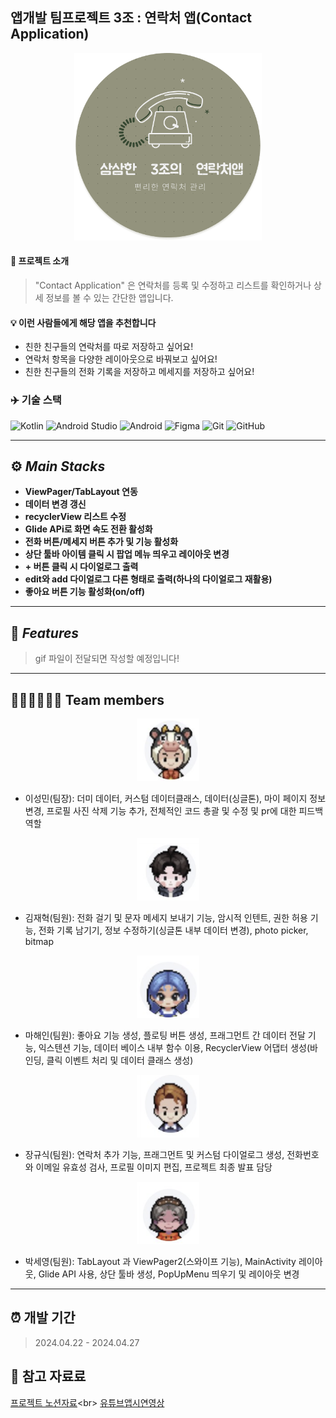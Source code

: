 ## 앱개발 팀프로젝트 3조 : 연락처 앱(Contact Application)
<p align="center">
    <img src="https://github.com/Winterwood0118/ContactApp/blob/dev/project_logo.png" width="300" height="300" alt="프로젝트 로고">
</p>

#### 📄 프로젝트 소개
> "Contact Application" 은 연락처를 등록 및 수정하고 리스트를 확인하거나 상세 정보를 볼 수 있는 간단한 앱입니다.

#### 💡 이런 사람들에게 해당 앱을 추천합니다  
+ 친한 친구들의 연락처를 따로 저장하고 싶어요!
+ 연락처 항목을 다양한 레이아웃으로 바꿔보고 싶어요!
+ 친한 친구들의 전화 기록을 저장하고 메세지를 저장하고 싶어요!

### ✈️ 기술 스택
![Kotlin](https://img.shields.io/badge/kotlin-%237F52FF.svg?style=for-the-badge&logo=kotlin&logoColor=white)
![Android Studio](https://img.shields.io/badge/android%20studio-346ac1?style=for-the-badge&logo=android%20studio&logoColor=white)
![Android](https://img.shields.io/badge/Android-3DDC84?style=for-the-badge&logo=android&logoColor=white)
![Figma](https://img.shields.io/badge/figma-%23F24E1E.svg?style=for-the-badge&logo=figma&logoColor=white)
![Git](https://img.shields.io/badge/git-%23F05033.svg?style=for-the-badge&logo=git&logoColor=white)
![GitHub](https://img.shields.io/badge/github-%23121011.svg?style=for-the-badge&logo=github&logoColor=white)

---
## ⚙️ ***Main Stacks***
+ **ViewPager/TabLayout 연동**
+ **데이터 변경 갱신**
+ **recyclerView 리스트 수정**
+ **Glide APi로 화면 속도 전환 활성화**
+ **전화 버튼/메세지 버튼 추가 및 기능 활성화**
+ **상단 툴바 아이템 클릭 시 팝업 메뉴 띄우고 레이아웃 변경**
+ **+ 버튼 클릭 시 다이얼로그 출력**
+ **edit와 add 다이얼로그 다른 형태로 출력(하나의 다이얼로그 재활용)**
+ **좋아요 버튼 기능 활성화(on/off)**
---
## 🐳 ***Features***
> gif 파일이 전달되면 작성할 예정입니다!
---
## 👩🏻‍💻👨🏻‍💻 Team members

<p align="center">
    <img src="https://github.com/Winterwood0118/ContactApp/blob/dev/%ED%8C%80%ED%94%8C_%EC%9D%B4%EC%84%B1%EB%AF%BC.png" width="100" height="100" alt="이성민" >
</p>

- 이성민(팀장): 더미 데이터, 커스텀 데이터클래스, 데이터(싱글톤), 마이 페이지 정보 변경, 프로필 사진 삭제 기능 추가, 전체적인 코드 총괄 및 수정 및 pr에 대한 피드백 역할

<p align="center">
    <img src="https://github.com/Winterwood0118/ContactApp/blob/dev/%ED%8C%80%ED%94%8C_%EA%B9%80%EC%9E%AC%ED%98%81.png" width="100" height="100" alt="김재혁" >
</p>

- 김재혁(팀원): 전화 걸기 및 문자 메세지 보내기 기능, 암시적 인텐트, 권한 허용 기능, 전화 기록 남기기, 정보 수정하기(싱글톤 내부 데이터 변경), photo picker, bitmap<br>

<p align="center">
    <img src="https://github.com/Winterwood0118/ContactApp/blob/dev/%ED%8C%80%ED%94%8C_%EB%A7%88%ED%95%B4%EC%9D%B8.png" width="100" height="100" alt="마해인" >
</p>

- 마해인(팀원): 좋아요 기능 생성, 플로팅 버튼 생성, 프래그먼트 간 데이터 전달 기능, 익스텐션 기능, 데이터 베이스 내부 함수 이용, RecyclerView 어댑터 생성(바인딩, 클릭 이벤트 처리 및 데이터 클래스 생성)<br>

<p align="center">
    <img src="https://github.com/Winterwood0118/ContactApp/blob/dev/%ED%8C%80%ED%94%8C_%EC%9E%A5%EA%B7%9C%EC%8B%9D.png" width="100" height="100" alt="마해인" >
</p>

- 장규식(팀원): 연락처 추가 기능, 프래그먼트 및 커스텀 다이얼로그 생성, 전화번호와 이메일 유효성 검사, 프로필 이미지 편집, 프로젝트 최종 발표 담당<br>

<p align="center">
    <img src="https://github.com/Winterwood0118/ContactApp/blob/dev/%ED%8C%80%ED%94%8C_%EB%B0%95%EC%84%B8%EC%98%81.png" width="100" height="100" alt="마해인" >
</p>

- 박세영(팀원): TabLayout 과 ViewPager2(스와이프 기능), MainActivity 레이아웃, Glide API 사용, 상단 툴바 생성, PopUpMenu 띄우기 및 레이아웃 변경<br>
---
## ⏰ 개발 기간
> 2024.04.22 - 2024.04.27

## 🔗 참고 자료료
[프로젝트 노션자료](https://careful-profit-519.notion.site/3-c772fa70a76446558d9e151c44d76fc4,"클릭해보세요!")<br>
[유튜브앱시연영상](https://www.youtube.com/watch?v=EsB6NObrJRI,"얼른들어가세요!")



